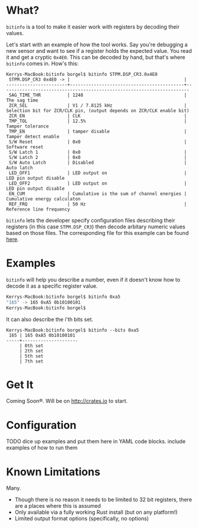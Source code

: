# What?
`bitinfo` is a tool to make it easier work with registers by decoding their values.

Let's start with an example of how the tool works. Say you're debugging a new sensor and want to see if a register holds the expected value. You read it and get a cryptic `0x4E0`. This can be decoded by hand, but that's where `bitinfo` comes in. How's this:
```
Kerrys-MacBook:bitinfo borgel$ bitinfo STPM.DSP_CR3.0x4E0
 STPM.DSP_CR3 0x4E0 -> |                                           |
-----------------------+-------------------------------------------+-----------------------------------------------------------------------
 SAG_TIME_THR          | 1248                                      | The sag time
 ZCR_SEL               | V1 / 7.8125 kHz                           | Selection bit for ZCR/CLK pin, (output depends on ZCR/CLK enable bit)
 ZCR_EN                | CLK                                       |
 TMP_TOL               | 12.5%                                     | Tamper tolerance
 TMP_EN                | tamper disable                            | Tamper detect enable
 S/W Reset             | 0x0                                       | Software reset
 S/W Latch 1           | 0x0                                       |
 S/W Latch 2           | 0x0                                       |
 S/W Auto Latch        | Disabled                                  | Auto latch
 LED_OFF1              | LED output on                             | LED pin output disable
 LED_OFF2              | LED output on                             | LED pin output disable
 EN_CUM                | Cumulative is the sum of channel energies | Cumulative energy calculaton
 REF_FRQ               | 50 Hz                                     | Reference line frequency
```
`bitinfo` lets the developer specify configuration files describing their registers (in this case `STPM.DSP_CR3`) then decode arbitary numeric values based on those files. The corresponding file for this example can be found [here](examples/stpm.bitinfo.yaml).

# Examples
`bitinfo` will help you describe a number, even if it doesn't know how to decode it as a specific register value.
```bash
Kerrys-MacBook:bitinfo borgel$ bitinfo 0xa5
"165" -> 165 0xA5 0b10100101
Kerrys-MacBook:bitinfo borgel$
```
It can also describe the i'th bits set.
```
Kerrys-MacBook:bitinfo borgel$ bitinfo --bits 0xa5
 165 | 165 0xA5 0b10100101
-----+---------------------
     | 0th set
     | 2th set
     | 5th set
     | 7th set
```

# Get It
Coming Soon®. Will be on http://crates.io to start.

# Configuration
TODO
dice up examples and put them here in YAML code blocks. include examples of how to run them

# Known Limitations
Many.
* Though there is no reason it needs to be limited to 32 bit registers, there are a places where this is assumed
* Only available via a fully working Rust install (but on any platform!)
* Limited output format options (specifically, no options)

